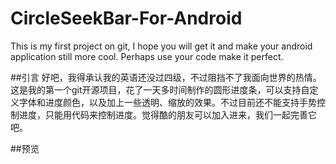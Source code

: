 # CircleSeekBar-For-Android
This  is my first project  on git, I hope you will get it and make your android application still more cool. Perhaps use your code make it perfect.

##引言
  好吧，我得承认我的英语还没过四级，不过阻挡不了我面向世界的热情。这是我的第一个git开源项目，花了一天多时间制作的圆形进度条，可以支持自定义字体和进度颜色，以及加上一些透明、缩放的效果。不过目前还不能支持手势控制进度，只能用代码来控制进度。觉得酷的朋友可以加入进来，我们一起完善它吧。
  
##预览
